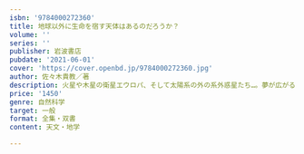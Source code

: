 ```yaml
---
isbn: '9784000272360'
title: 地球以外に生命を宿す天体はあるのだろうか？
volume: ''
series: ''
publisher: 岩波書店
pubdate: '2021-06-01'
cover: 'https://cover.openbd.jp/9784000272360.jpg'
author: 佐々木貴教／著
description: 火星や木星の衛星エウロパ、そして太陽系の外の系外惑星たち…。夢が広がる惑星科学入門です！
price: '1450'
genre: 自然科学
target: 一般
format: 全集・双書
content: 天文・地学

---
```

